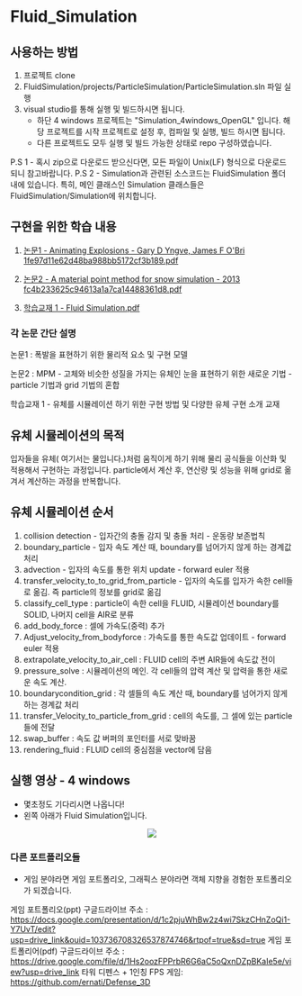 # Fluid_Simulation

## 사용하는 방법
1. 프로젝트 clone
2. FluidSimulation/projects/ParticleSimulation/ParticleSimulation.sln 파일 실행
3. visual studio를 통해 실행 및 빌드하시면 됩니다.
   - 하단 4 windows 프로젝트는 "Simulation_4windows_OpenGL" 입니다. 해당 프로젝트를 시작 프로젝트로 설정 후, 컴파일 및 실행, 빌드 하시면 됩니다.
   - 다른 프로젝트도 모두 실행 및 빌드 가능한 상태로 repo 구성하였습니다.

P.S 1 - 혹시 zip으로 다운로드 받으신다면, 모든 파일이 Unix(LF) 형식으로 다운로드되니 참고바랍니다.
P.S 2 - Simulation과 관련된 소스코드는 FluidSimulation 폴더 내에 있습니다. 특히, 메인 클래스인 Simulation 클래스들은 FluidSimulation/Simulation에 위치합니다.

## 구현을 위한 학습 내용
1. [논문1 - Animating Explosions - Gary D Yngve, James F O'Bri 1fe97d11e62d48ba988bb5172cf3b189.pdf](https://github.com/ernati/Fluid_Simulation/files/13201146/1.-.Animating.Explosions.-.Gary.D.Yngve.James.F.O.Bri.1fe97d11e62d48ba988bb5172cf3b189.pdf)

2. [논문2 - A material point method for snow simulation - 2013 fc4b233625c94613a1a7ca14488361d8.pdf](https://github.com/ernati/Fluid_Simulation/files/13201147/2.-.A.material.point.method.for.snow.simulation.-.2013.fc4b233625c94613a1a7ca14488361d8.pdf)

3. [학습교재 1 - Fluid Simulation.pdf](https://github.com/ernati/Fluid_Simulation/files/13201149/1.-.Fluid.Simulation.pdf)

### 각 논문 간단 설명
논문1 : 폭발을 표현하기 위한 물리적 요소 및 구현 모델

논문2 : MPM - 고체와 비슷한 성질을 가지는 유체인 눈을 표현하기 위한 새로운 기법 - particle 기법과 grid 기법의 혼합

학습교재 1 - 유체를 시뮬레이션 하기 위한 구현 방법 및 다양한 유체 구현 소개 교재

## 유체 시뮬레이션의 목적
입자들을 유체( 여기서는 물입니다.)처럼 움직이게 하기 위해 물리 공식들을 이산화 및 적용해서 구현하는 과정입니다.
particle에서 계산 후, 연산량 및 성능을 위해 grid로 옮겨서 계산하는 과정을 반복합니다.

## 유체 시뮬레이션 순서
1. collision detection - 입자간의 충돌 감지 및 충돌 처리 - 운동량 보존법칙
2. boundary_particle - 입자 속도 계산 때, boundary를 넘어가지 않게 하는 경계값처리
3. advection - 입자의 속도를 통한 위치 update - forward euler 적용
4. transfer_velocity_to_to_grid_from_particle - 입자의 속도를 입자가 속한 cell들로 옮김. 즉 particle의 정보를 grid로 옮김
5. classify_cell_type : particle이 속한 cell을 FLUID, 시뮬레이션 boundary를 SOLID, 나머지 cell을 AIR로 분류
6. add_body_force : 셀에 가속도(중력) 추가
7. Adjust_velocity_from_bodyforce : 가속도를 통한 속도값 업데이트 - forward euler 적용
8. extrapolate_velocity_to_air_cell : FLUID cell의 주변 AIR들에 속도값 전이
9. pressure_solve : 시뮬레이션의 메인. 각 cell들의 압력 계산 및 압력을 통한 새로운 속도 계산.
10. boundarycondition_grid : 각 셀들의 속도 계산 때, boundary를 넘어가지 않게 하는 경계값 처리
11. transfer_Velocity_to_particle_from_grid : cell의 속도를, 그 셀에 있는 particle들에 전달
12. swap_buffer : 속도 값 버퍼의 포인터를 서로 맞바꿈
13. rendering_fluid : FLUID cell의 중심점을 vector에 담음


## 실행 영상 - 4 windows
- 몇초정도 기다리시면 나옵니다!
- 왼쪽 아래가 Fluid Simulation입니다.

<p align="center">
<img src="https://github.com/ernati/Fluid_Simulation/assets/31719912/d4c458de-10e7-4b3e-ba8c-2b78a01657ac">
</p>


### 다른 포트폴리오들 
- 게임 분야라면 게임 포트폴리오, 그래픽스 분야라면 객체 지향을 경험한 포트폴리오가 되겠습니다.

게임 포트폴리오(ppt) 구글드라이브 주소 : https://docs.google.com/presentation/d/1c2pjuWhBw2z4wi7SkzCHnZoQi1-Y7UvT/edit?usp=drive_link&ouid=103736708326537874746&rtpof=true&sd=true
게임 포트폴리어(pdf) 구글드라이브 주소 : https://drive.google.com/file/d/1Hs2oozFPPrbR6G6aC5oQxnDZpBKaIe5e/view?usp=drive_link
타워 디펜스 + 1인칭 FPS 게임: https://github.com/ernati/Defense_3D
